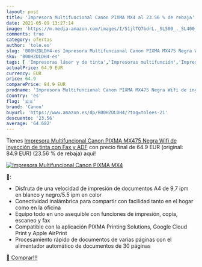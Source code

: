 ```yaml
---
layout: post
title: 'Impresora Multifuncional Canon PIXMA MX4 al 23.56 % de rebaja'
date: 2021-05-09 13:27:14
image: 'https://m.media-amazon.com/images/I/51jlTQ7bdrL._SL500_._SL400_.jpg'
comments: true
category: ofertas
author: 'tole.es'
slug: 'B00HZDLDH4-es Impresora Multifuncional Canon PIXMA MX475 Negra Wifi de...'
sku: 'B00HZDLDH4-es'
tags: [ 'Impresoras láser y de tinta','Impresoras multifunción','Impresoras y accesorios','Informática','canon','impresora','wifi', ]
actualPrice: 64.9 EUR
currency: EUR
price: 64.9
comparePrice: 84.9 EUR
prodname: 'Impresora Multifuncional Canon PIXMA MX475 Negra Wifi de inyección de tinta con Fax y ADF'
country: 'es'
flag: '🇪🇸'
brand: 'Canon'
buyurl: 'https://www.amazon.es/dp/B00HZDLDH4/?tag=tolees-21'
descuento: '23.56'
average: '64.682'
---
```


Tienes [Impresora Multifuncional Canon PIXMA MX475 Negra Wifi de inyección de tinta con Fax y ADF](https://www.amazon.es/dp/B00HZDLDH4/?tag=tolees-21) con precio final de  64.9 EUR (original: 84.9 EUR) (23.56 %  de rebaja) aqui!

[![Impresora Multifuncional Canon PIXMA MX4](https://m.media-amazon.com/images/I/51jlTQ7bdrL._SL500_._SL400_.jpg)](https://www.amazon.es/dp/B00HZDLDH4/?tag=tolees-21)

🔎:

- Disfruta de una velocidad de impresión de documentos A4 de 9,7 ipm en blanco y negro/5.5 ipm en color
- Conectividad inalámbrica para compartir con facilidad tanto en el hogar como en la oficina
- Equipo todo en uno asequible con funciones de impresión, copia, escaneo y fax
- Compatible con la aplicación PIXMA Printing Solutions, Google Cloud Print y Apple AirPrint
- Procesamiento rápido de documentos de varias páginas con el alimentador automático de documentos de 30 páginas

[🛒 Comprar!!!](https://www.amazon.es/dp/B00HZDLDH4/?tag=tolees-21)
